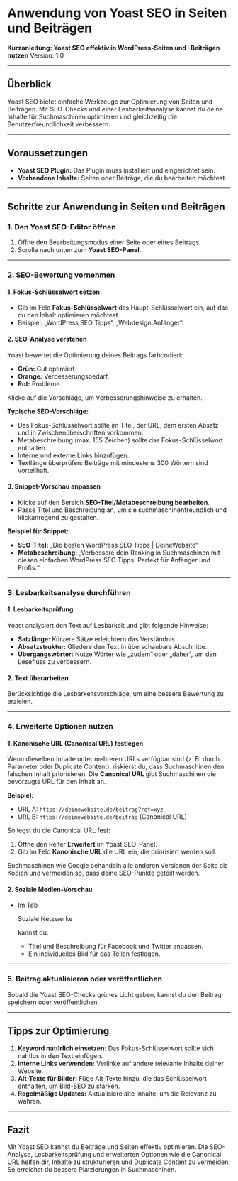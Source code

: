 # Anwendung von Yoast SEO in Seiten und Beiträgen

**Kurzanleitung: Yoast SEO effektiv in WordPress-Seiten und -Beiträgen nutzen**
Version: 1.0

------

## Überblick

Yoast SEO bietet einfache Werkzeuge zur Optimierung von Seiten und Beiträgen. Mit SEO-Checks und einer Lesbarkeitsanalyse kannst du deine Inhalte für Suchmaschinen optimieren und gleichzeitig die Benutzerfreundlichkeit verbessern.

------

## Voraussetzungen

- **Yoast SEO Plugin:** Das Plugin muss installiert und eingerichtet sein.
- **Vorhandene Inhalte:** Seiten oder Beiträge, die du bearbeiten möchtest.

------

## Schritte zur Anwendung in Seiten und Beiträgen

### 1. Den Yoast SEO-Editor öffnen

1. Öffne den Bearbeitungsmodus einer Seite oder eines Beitrags.
2. Scrolle nach unten zum **Yoast SEO-Panel**.

------

### 2. SEO-Bewertung vornehmen

#### 1. **Fokus-Schlüsselwort setzen**

- Gib im Feld **Fokus-Schlüsselwort** das Haupt-Schlüsselwort ein, auf das du den Inhalt optimieren möchtest.
- Beispiel: „WordPress SEO Tipps“, „Webdesign Anfänger“.

#### 2. **SEO-Analyse verstehen**

Yoast bewertet die Optimierung deines Beitrags farbcodiert:

- **Grün:** Gut optimiert.
- **Orange:** Verbesserungsbedarf.
- **Rot:** Probleme.

Klicke auf die Vorschläge, um Verbesserungshinweise zu erhalten.

**Typische SEO-Vorschläge:**

- Das Fokus-Schlüsselwort sollte im Titel, der URL, dem ersten Absatz und in Zwischenüberschriften vorkommen.
- Metabeschreibung (max. 155 Zeichen) sollte das Fokus-Schlüsselwort enthalten.
- Interne und externe Links hinzufügen.
- Textlänge überprüfen: Beiträge mit mindestens 300 Wörtern sind vorteilhaft.

#### 3. **Snippet-Vorschau anpassen**

- Klicke auf den Bereich **SEO-Titel/Metabeschreibung bearbeiten**.
- Passe Titel und Beschreibung an, um sie suchmaschinenfreundlich und klickanregend zu gestalten.

**Beispiel für Snippet:**

- **SEO-Titel:** „Die besten WordPress SEO Tipps | DeineWebsite“
- **Metabeschreibung:** „Verbessere dein Ranking in Suchmaschinen mit diesen einfachen WordPress SEO Tipps. Perfekt für Anfänger und Profis.“

------

### 3. Lesbarkeitsanalyse durchführen

#### 1. **Lesbarkeitsprüfung**

Yoast analysiert den Text auf Lesbarkeit und gibt folgende Hinweise:

- **Satzlänge:** Kürzere Sätze erleichtern das Verständnis.
- **Absatzstruktur:** Gliedere den Text in überschaubare Abschnitte.
- **Übergangswörter:** Nutze Wörter wie „zudem“ oder „daher“, um den Lesefluss zu verbessern.

#### 2. **Text überarbeiten**

Berücksichtige die Lesbarkeitsvorschläge, um eine bessere Bewertung zu erzielen.

------

### 4. Erweiterte Optionen nutzen

#### 1. **Kanonische URL (Canonical URL) festlegen**

Wenn dieselben Inhalte unter mehreren URLs verfügbar sind (z. B. durch Parameter oder Duplicate Content), riskierst du, dass Suchmaschinen den falschen Inhalt priorisieren.
 Die **Canonical URL** gibt Suchmaschinen die bevorzugte URL für den Inhalt an.

**Beispiel:**

- URL A: `https://deinewebsite.de/beitrag?ref=xyz`
- URL B: `https://deinewebsite.de/beitrag` (Canonical URL)

So legst du die Canonical URL fest:

1. Öffne den Reiter **Erweitert** im Yoast SEO-Panel.
2. Gib im Feld **Kanonische URL** die URL ein, die priorisiert werden soll.

Suchmaschinen wie Google behandeln alle anderen Versionen der Seite als Kopien und vermeiden so, dass deine SEO-Punkte geteilt werden.

#### 2. **Soziale Medien-Vorschau**

- Im Tab 

  Soziale Netzwerke

   kannst du:

  - Titel und Beschreibung für Facebook und Twitter anpassen.
  - Ein individuelles Bild für das Teilen festlegen.

------

### 5. Beitrag aktualisieren oder veröffentlichen

Sobald die Yoast SEO-Checks grünes Licht geben, kannst du den Beitrag speichern oder veröffentlichen.

------

## Tipps zur Optimierung

1. **Keyword natürlich einsetzen:** Das Fokus-Schlüsselwort sollte sich nahtlos in den Text einfügen.
2. **Interne Links verwenden:** Verlinke auf andere relevante Inhalte deiner Website.
3. **Alt-Texte für Bilder:** Füge Alt-Texte hinzu, die das Schlüsselwort enthalten, um Bild-SEO zu stärken.
4. **Regelmäßige Updates:** Aktualisiere alte Inhalte, um die Relevanz zu wahren.

------

## Fazit

Mit Yoast SEO kannst du Beiträge und Seiten effektiv optimieren. Die SEO-Analyse, Lesbarkeitsprüfung und erweiterten Optionen wie die Canonical URL helfen dir, Inhalte zu strukturieren und Duplicate Content zu vermeiden. So erreichst du bessere Platzierungen in Suchmaschinen.